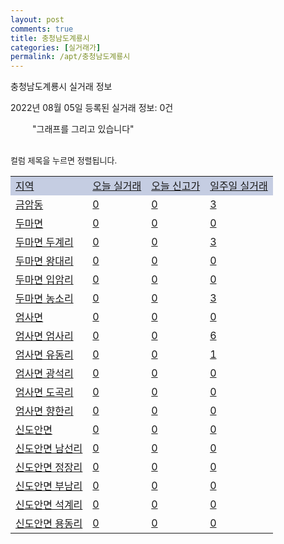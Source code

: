 ```yaml
---
layout: post
comments: true
title: 충청남도계룡시
categories: [실거래가]
permalink: /apt/충청남도계룡시
---
```


충청남도계룡시 실거래 정보

2022년 08월 05일 등록된 실거래 정보: 0건

<!--<script async src="https://pagead2.googlesyndication.com/pagead/js/adsbygoogle.js?client=ca-pub-3485438051770037"
 crossorigin="anonymous"></script>-->

<script type="text/javascript">
  google.charts.load('current', {'packages':['corechart']});
  google.charts.setOnLoadCallback(drawChart);

  function drawChart() {
    var data = google.visualization.arrayToDataTable([['거래일', '매매', '전월세', '전매'], ['21-01', 0, 1, 0], ['21-02', 0, 1, 0], ['21-03', 0, 1, 0], ['21-04', 0, 1, 0], ['21-05', 0, 1, 0], ['21-06', 0, 5, 0], ['21-07', 10, 23, 61], ['21-08', 54, 58, 45], ['21-09', 48, 29, 34], ['21-10', 56, 53, 16], ['21-11', 43, 112, 1], ['21-12', 29, 155, 4], ['22-01', 27, 84, 2], ['22-02', 30, 98, 6], ['22-03', 40, 112, 12], ['22-04', 28, 73, 6], ['22-05', 33, 63, 12], ['22-06', 26, 63, 18], ['22-07', 27, 49, 11], ['22-08', 4, 1, 1]]);

    var options = {
      title: '최근 1년간 유형별 거래량 추이',
      legend: { position: 'bottom' }
    };

    setTimeout(function() {
        var chart = new google.visualization.LineChart(document.getElementById('columnchart_material'));
        chart.draw(data, (options));
        document.getElementById('loading').style.display = 'none';
        var dayLabel = (new Date()).getDay();
        if (dayLabel < 2) {
            sorttable.innerSortFunction.apply(document.getElementById('week'), []);
            sorttable.innerSortFunction.apply(document.getElementById('week'), []);        
        }
        else {
            sorttable.innerSortFunction.apply(document.getElementById('today'), []);
            sorttable.innerSortFunction.apply(document.getElementById('today'), []);
        }
    }, 200);

  }
</script>

<div id="loading" style="z-index:20; display: block; margin-left: 35px">"그래프를 그리고 있습니다"</div>
<div id="columnchart_material" style="width: 95%; margin-left: -35px; display: block"></div>
<!--<div style="width: 95%; margin-left: -35px; display: block">
      <script async src="https://pagead2.googlesyndication.com/pagead/js/adsbygoogle.js?client=ca-pub-3485438051770037"
          crossorigin="anonymous"></script>
      <ins class="adsbygoogle"
          style="display:block"
          data-ad-format="fluid"
          data-ad-layout-key="-fb+5w+4e-db+86"
          data-ad-client="ca-pub-3485438051770037"
          data-ad-slot="1827090281"></ins>
      <script>
          (adsbygoogle = window.adsbygoogle || []).push({});
      </script>
</div>-->
<br>

<font size='small' style='font-size: small;'>컬럼 제목을 누르면 정렬됩니다.</font>
<table class="sortable">
  <tr style='background-color: rgba(114, 132, 186,0.4);'>
    <td id="region"><a href="#">지역</a></td>
    <td id="today"><a href="#">오늘 실거래</a></td>
    <td id="today_new"><a href="#">오늘 신고가</a></td>
    <td id="week"><a href="#">일주일 실거래</a></td>
  </tr>

  
  <tr class="item">
    <td><a href="충청남도계룡시금암동">금암동</a></td>
    <td><a href="충청남도계룡시금암동">0</a></td>
    <td><a href="충청남도계룡시금암동">0</a></td>
    <td><a href="충청남도계룡시금암동">3</a></td>
  </tr>
    

  <tr class="item">
    <td><a href="충청남도계룡시두마면">두마면</a></td>
    <td><a href="충청남도계룡시두마면">0</a></td>
    <td><a href="충청남도계룡시두마면">0</a></td>
    <td><a href="충청남도계룡시두마면">0</a></td>
  </tr>
    

  <tr class="item">
    <td><a href="충청남도계룡시두마면두계리">두마면 두계리</a></td>
    <td><a href="충청남도계룡시두마면두계리">0</a></td>
    <td><a href="충청남도계룡시두마면두계리">0</a></td>
    <td><a href="충청남도계룡시두마면두계리">3</a></td>
  </tr>
    

  <tr class="item">
    <td><a href="충청남도계룡시두마면왕대리">두마면 왕대리</a></td>
    <td><a href="충청남도계룡시두마면왕대리">0</a></td>
    <td><a href="충청남도계룡시두마면왕대리">0</a></td>
    <td><a href="충청남도계룡시두마면왕대리">0</a></td>
  </tr>
    

  <tr class="item">
    <td><a href="충청남도계룡시두마면입암리">두마면 입암리</a></td>
    <td><a href="충청남도계룡시두마면입암리">0</a></td>
    <td><a href="충청남도계룡시두마면입암리">0</a></td>
    <td><a href="충청남도계룡시두마면입암리">0</a></td>
  </tr>
    

  <tr class="item">
    <td><a href="충청남도계룡시두마면농소리">두마면 농소리</a></td>
    <td><a href="충청남도계룡시두마면농소리">0</a></td>
    <td><a href="충청남도계룡시두마면농소리">0</a></td>
    <td><a href="충청남도계룡시두마면농소리">3</a></td>
  </tr>
    

  <tr class="item">
    <td><a href="충청남도계룡시엄사면">엄사면</a></td>
    <td><a href="충청남도계룡시엄사면">0</a></td>
    <td><a href="충청남도계룡시엄사면">0</a></td>
    <td><a href="충청남도계룡시엄사면">0</a></td>
  </tr>
    

  <tr class="item">
    <td><a href="충청남도계룡시엄사면엄사리">엄사면 엄사리</a></td>
    <td><a href="충청남도계룡시엄사면엄사리">0</a></td>
    <td><a href="충청남도계룡시엄사면엄사리">0</a></td>
    <td><a href="충청남도계룡시엄사면엄사리">6</a></td>
  </tr>
    

  <tr class="item">
    <td><a href="충청남도계룡시엄사면유동리">엄사면 유동리</a></td>
    <td><a href="충청남도계룡시엄사면유동리">0</a></td>
    <td><a href="충청남도계룡시엄사면유동리">0</a></td>
    <td><a href="충청남도계룡시엄사면유동리">1</a></td>
  </tr>
    

  <tr class="item">
    <td><a href="충청남도계룡시엄사면광석리">엄사면 광석리</a></td>
    <td><a href="충청남도계룡시엄사면광석리">0</a></td>
    <td><a href="충청남도계룡시엄사면광석리">0</a></td>
    <td><a href="충청남도계룡시엄사면광석리">0</a></td>
  </tr>
    

  <tr class="item">
    <td><a href="충청남도계룡시엄사면도곡리">엄사면 도곡리</a></td>
    <td><a href="충청남도계룡시엄사면도곡리">0</a></td>
    <td><a href="충청남도계룡시엄사면도곡리">0</a></td>
    <td><a href="충청남도계룡시엄사면도곡리">0</a></td>
  </tr>
    

  <tr class="item">
    <td><a href="충청남도계룡시엄사면향한리">엄사면 향한리</a></td>
    <td><a href="충청남도계룡시엄사면향한리">0</a></td>
    <td><a href="충청남도계룡시엄사면향한리">0</a></td>
    <td><a href="충청남도계룡시엄사면향한리">0</a></td>
  </tr>
    

  <tr class="item">
    <td><a href="충청남도계룡시신도안면">신도안면</a></td>
    <td><a href="충청남도계룡시신도안면">0</a></td>
    <td><a href="충청남도계룡시신도안면">0</a></td>
    <td><a href="충청남도계룡시신도안면">0</a></td>
  </tr>
    

  <tr class="item">
    <td><a href="충청남도계룡시신도안면남선리">신도안면 남선리</a></td>
    <td><a href="충청남도계룡시신도안면남선리">0</a></td>
    <td><a href="충청남도계룡시신도안면남선리">0</a></td>
    <td><a href="충청남도계룡시신도안면남선리">0</a></td>
  </tr>
    

  <tr class="item">
    <td><a href="충청남도계룡시신도안면정장리">신도안면 정장리</a></td>
    <td><a href="충청남도계룡시신도안면정장리">0</a></td>
    <td><a href="충청남도계룡시신도안면정장리">0</a></td>
    <td><a href="충청남도계룡시신도안면정장리">0</a></td>
  </tr>
    

  <tr class="item">
    <td><a href="충청남도계룡시신도안면부남리">신도안면 부남리</a></td>
    <td><a href="충청남도계룡시신도안면부남리">0</a></td>
    <td><a href="충청남도계룡시신도안면부남리">0</a></td>
    <td><a href="충청남도계룡시신도안면부남리">0</a></td>
  </tr>
    

  <tr class="item">
    <td><a href="충청남도계룡시신도안면석계리">신도안면 석계리</a></td>
    <td><a href="충청남도계룡시신도안면석계리">0</a></td>
    <td><a href="충청남도계룡시신도안면석계리">0</a></td>
    <td><a href="충청남도계룡시신도안면석계리">0</a></td>
  </tr>
    

  <tr class="item">
    <td><a href="충청남도계룡시신도안면용동리">신도안면 용동리</a></td>
    <td><a href="충청남도계룡시신도안면용동리">0</a></td>
    <td><a href="충청남도계룡시신도안면용동리">0</a></td>
    <td><a href="충청남도계룡시신도안면용동리">0</a></td>
  </tr>
    


</table>


    